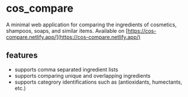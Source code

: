 # cos_compare
A minimal web application for comparing the ingredients of cosmetics, shampoos, soaps, and similar items.
Available on [https://cos-compare.netlify.app/](https://cos-compare.netlify.app/)


## features
- supports comma separated ingredient lists
- supports comparing unique and overlapping ingredients
- supports categrory identifications such as (antioxidants, humectants, etc.)